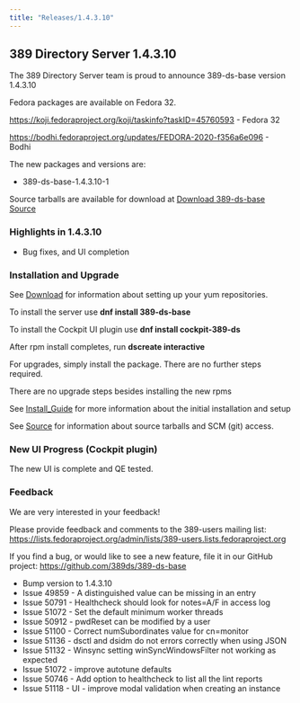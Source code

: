 ```yaml
---
title: "Releases/1.4.3.10"
---
```


389 Directory Server 1.4.3.10
-----------------------------

The 389 Directory Server team is proud to announce 389-ds-base version 1.4.3.10

Fedora packages are available on Fedora 32.

<https://koji.fedoraproject.org/koji/taskinfo?taskID=45760593> - Fedora 32

<https://bodhi.fedoraproject.org/updates/FEDORA-2020-f356a6e096> - Bodhi


The new packages and versions are:

- 389-ds-base-1.4.3.10-1

Source tarballs are available for download at [Download 389-ds-base Source](https://releases.pagure.org/389-ds-base/389-ds-base-1.4.3.10.tar.bz2)

### Highlights in 1.4.3.10

- Bug fixes, and UI completion

### Installation and Upgrade 

See [Download](../download.html) for information about setting up your yum repositories.

To install the server use **dnf install 389-ds-base**

To install the Cockpit UI plugin use **dnf install cockpit-389-ds**

After rpm install completes, run **dscreate interactive**

For upgrades, simply install the package.  There are no further steps required.

There are no upgrade steps besides installing the new rpms 

See [Install\_Guide](../howto/howto-install-389.html) for more information about the initial installation and setup

See [Source](../development/source.html) for information about source tarballs and SCM (git) access.

### New UI Progress (Cockpit plugin)

The new UI is complete and QE tested.

### Feedback

We are very interested in your feedback!

Please provide feedback and comments to the 389-users mailing list: <https://lists.fedoraproject.org/admin/lists/389-users.lists.fedoraproject.org>

If you find a bug, or would like to see a new feature, file it in our GitHub project: <https://github.com/389ds/389-ds-base>

- Bump version to 1.4.3.10
- Issue 49859 - A distinguished value can be missing in an entry
- Issue 50791 - Healthcheck should look for notes=A/F in access log
- Issue 51072 - Set the default minimum worker threads
- Issue 50912 - pwdReset can be modified by a user
- Issue 51100 - Correct numSubordinates value for cn=monitor
- Issue 51136 - dsctl and dsidm do not errors correctly when using JSON
- Issue 51132 - Winsync setting winSyncWindowsFilter not working as expected
- Issue 51072 - improve autotune defaults
- Issue 50746 - Add option to healthcheck to list all the lint reports
- Issue 51118 - UI - improve modal validation when creating an instance

